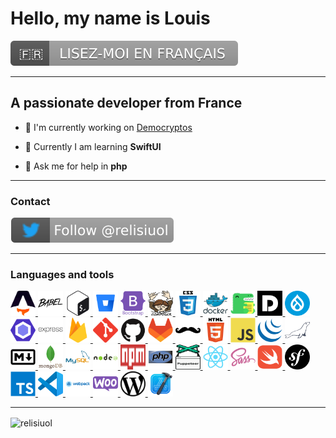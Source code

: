 # Hello, my name is Louis

[![Lisez-moi en Français](https://raw.githubusercontent.com/relisiuol/relisiuol/main/assets/images/readme-fr.svg)](https://github.com/relisiuol/relisiuol/blob/main/README-fr.md)

---

## A passionate developer from France

- 🔭 I'm currently working on [Democryptos](https://apps.apple.com/app/id1562129035)

- 🌱 Currently I am learning **SwiftUI**

- 💬 Ask me for help in **php**

---

### Contact

[![relisiuol](https://raw.githubusercontent.com/relisiuol/relisiuol/main/assets/images/relisiuol-en.svg)](https://twitter.com/relisiuol)

---

### Languages and tools

<p align="left">
    <a href="https://astro.build/" target="_blank" rel="noreferrer">
        <img src="https://raw.githubusercontent.com/relisiuol/relisiuol/main/assets/images/astrojs.svg" alt="astro" width="40" height="40"/>
    </a>
    <a href="https://babeljs.io/" target="_blank" rel="noreferrer">
        <img src="https://raw.githubusercontent.com/relisiuol/relisiuol/main/assets/images/babel.svg" alt="babel" width="40" height="40"/>
    </a>
    <a href="https://www.gnu.org/software/bash/" target="_blank" rel="noreferrer">
        <img src="https://raw.githubusercontent.com/relisiuol/relisiuol/main/assets/images/bash.svg" alt="bash" width="40" height="40"/>
    </a>
    <a href="https://bitbucket.org/" target="_blank" rel="noreferrer">
        <img src="https://raw.githubusercontent.com/relisiuol/relisiuol/main/assets/images/bitbucket.svg" alt="bitbucket" width="40" height="40"/>
    </a>
    <a href="https://getbootstrap.com/" target="_blank" rel="noreferrer">
        <img src="https://raw.githubusercontent.com/relisiuol/relisiuol/main/assets/images/bootstrap.svg" alt="bootstrap" width="40" height="40"/>
    </a>
    <a href="https://getcomposer.org/" target="_blank" rel="noreferrer">
        <img src="https://raw.githubusercontent.com/relisiuol/relisiuol/main/assets/images/composer.svg" alt="composer" width="40" height="40"/>
    </a>
    <a href="https://www.w3.org/Style/CSS/" target="_blank" rel="noreferrer">
        <img src="https://raw.githubusercontent.com/relisiuol/relisiuol/main/assets/images/css3.svg" alt="css3" width="40" height="40"/>
    </a>
    <a href="https://www.docker.com/" target="_blank" rel="noreferrer">
        <img src="https://raw.githubusercontent.com/relisiuol/relisiuol/main/assets/images/docker.svg" alt="docker" width="40" height="40"/>
    </a>
    <a href="https://docusaurus.io/" target="_blank" rel="noreferrer">
        <img src="https://raw.githubusercontent.com/relisiuol/relisiuol/main/assets/images/docusaurus.svg" alt="docusaurus" width="40" height="40"/>
    </a>
    <a href="https://www.dolibarr.org/" target="_blank" rel="noreferrer">
        <img src="https://raw.githubusercontent.com/relisiuol/relisiuol/main/assets/images/dolibarr.svg" alt="dolibarr" width="40" height="40"/>
    </a>
    <a href="https://www.drupal.org/" target="_blank" rel="noreferrer">
        <img src="https://raw.githubusercontent.com/relisiuol/relisiuol/main/assets/images/drupal.svg" alt="drupal" width="40" height="40"/>
    </a>
    <a href="https://eslint.org/" target="_blank" rel="noreferrer">
        <img src="https://raw.githubusercontent.com/relisiuol/relisiuol/main/assets/images/eslint.svg" alt="eslint" width="40" height="40"/>
    </a>
    <a href="https://expressjs.com/" target="_blank" rel="noreferrer">
        <img src="https://raw.githubusercontent.com/relisiuol/relisiuol/main/assets/images/expressjs.svg" alt="express" width="40" height="40"/>
    </a>
    <a href="https://firebase.google.com/" target="_blank" rel="noreferrer">
        <img src="https://raw.githubusercontent.com/relisiuol/relisiuol/main/assets/images/firebase.svg" alt="firebase" width="40" height="40"/>
    </a>
    <a href="https://git-scm.com/" target="_blank" rel="noreferrer">
        <img src="https://raw.githubusercontent.com/relisiuol/relisiuol/main/assets/images/git.svg" alt="git" width="40" height="40"/>
    </a>
    <a href="https://www.github.com/" target="_blank" rel="noreferrer">
        <img src="https://raw.githubusercontent.com/relisiuol/relisiuol/main/assets/images/github.svg" alt="github" width="40" height="40"/>
    </a>
    <a href="https://www.gitlab.com/" target="_blank" rel="noreferrer">
        <img src="https://raw.githubusercontent.com/relisiuol/relisiuol/main/assets/images/gitlab.svg" alt="gitlab" width="40" height="40"/>
    </a>
    <a href="https://handlebarsjs.com/" target="_blank" rel="noreferrer">
        <img src="https://raw.githubusercontent.com/relisiuol/relisiuol/main/assets/images/handlebars.svg" alt="handlebars" width="40" height="40"/>
    </a>
    <a href="https://www.w3.org/html/" target="_blank" rel="noreferrer">
        <img src="https://raw.githubusercontent.com/relisiuol/relisiuol/main/assets/images/html5.svg" alt="html5" width="40" height="40"/>
    </a>
    <a href="https://developer.mozilla.org/en-US/docs/Web/JavaScript" target="_blank" rel="noreferrer">
        <img src="https://raw.githubusercontent.com/relisiuol/relisiuol/main/assets/images/javascript.svg" alt="javascript" width="40" height="40"/>
    </a>
    <a href="https://jquery.com/" target="_blank" rel="noreferrer">
        <img src="https://raw.githubusercontent.com/relisiuol/relisiuol/main/assets/images/jquery.svg" alt="jquery" width="40" height="40"/>
    </a>
    <a href="https://mariadb.org/" target="_blank" rel="noreferrer">
        <img src="https://raw.githubusercontent.com/relisiuol/relisiuol/main/assets/images/mariadb.svg" alt="mariadb" width="40" height="40"/>
    </a>
    <a href="https://commonmark.org/" target="_blank" rel="noreferrer">
        <img src="https://raw.githubusercontent.com/relisiuol/relisiuol/main/assets/images/markdown.svg" alt="markdown" width="40" height="40"/>
    </a>
    <a href="https://www.mongodb.com/" target="_blank" rel="noreferrer">
        <img src="https://raw.githubusercontent.com/relisiuol/relisiuol/main/assets/images/mongodb.svg" alt="mongodb" width="40" height="40"/>
    </a>
    <a href="https://www.mysql.com/" target="_blank" rel="noreferrer">
        <img src="https://raw.githubusercontent.com/relisiuol/relisiuol/main/assets/images/mysql.svg" alt="mysql" width="40" height="40"/>
    </a>
    <a href="https://nodejs.org/" target="_blank" rel="noreferrer">
        <img src="https://raw.githubusercontent.com/relisiuol/relisiuol/main/assets/images/nodejs.svg" alt="nodejs" width="40" height="40"/>
    </a>
    <a href="https://www.npmjs.com/" target="_blank" rel="noreferrer">
        <img src="https://raw.githubusercontent.com/relisiuol/relisiuol/main/assets/images/npmjs.svg" alt="npmjs" width="40" height="40"/>
    </a>
    <a href="https://www.php.net/" target="_blank" rel="noreferrer">
        <img src="https://raw.githubusercontent.com/relisiuol/relisiuol/main/assets/images/php.svg" alt="php" width="40" height="40"/>
    </a>
    <a href="https://github.com/puppeteer/puppeteer" target="_blank" rel="noreferrer">
        <img src="https://raw.githubusercontent.com/relisiuol/relisiuol/main/assets/images/puppeteer.svg" alt="puppeteer" width="40" height="40"/>
    </a>
    <a href="https://react.dev/" target="_blank" rel="noreferrer">
        <img src="https://raw.githubusercontent.com/relisiuol/relisiuol/main/assets/images/react.svg" alt="react" width="40" height="40"/>
    </a>
    <a href="https://sass-lang.com/" target="_blank" rel="noreferrer">
        <img src="https://raw.githubusercontent.com/relisiuol/relisiuol/main/assets/images/sass.svg" alt="sass" width="40" height="40"/>
    </a>
    <a href="https://www.swift.org/" target="_blank" rel="noreferrer">
        <img src="https://raw.githubusercontent.com/relisiuol/relisiuol/main/assets/images/swift.svg" alt="swift" width="40" height="40"/>
    </a>
    <a href="https://symfony.com/" target="_blank" rel="noreferrer">
        <img src="https://raw.githubusercontent.com/relisiuol/relisiuol/main/assets/images/symfony.svg" alt="symfony" width="40" height="40"/>
    </a>
    <a href="https://www.typescriptlang.org/" target="_blank" rel="noreferrer">
        <img src="https://raw.githubusercontent.com/relisiuol/relisiuol/main/assets/images/typescript.svg" alt="typescript" width="40" height="40"/>
    </a>
    <a href="https://code.visualstudio.com/" target="_blank" rel="noreferrer">
        <img src="https://raw.githubusercontent.com/relisiuol/relisiuol/main/assets/images/vscode.svg" alt="vscode" width="40" height="40"/>
    </a>
    <a href="https://webpack.js.org/" target="_blank" rel="noreferrer">
        <img src="https://raw.githubusercontent.com/relisiuol/relisiuol/main/assets/images/webpack.svg" alt="webpack" width="40" height="40"/>
    </a>
    <a href="https://woocommerce.com/" target="_blank" rel="noreferrer">
        <img src="https://raw.githubusercontent.com/relisiuol/relisiuol/main/assets/images/woocommerce.svg" alt="woocommerce" width="40" height="40"/>
    </a>
    <a href="https://wordpress.org/" target="_blank" rel="noreferrer">
        <img src="https://raw.githubusercontent.com/relisiuol/relisiuol/main/assets/images/wordpress.svg" alt="wordpress" width="40" height="40"/>
    </a>
    <a href="https://developer.apple.com/xcode/" target="_blank" rel="noreferrer">
        <img src="https://raw.githubusercontent.com/relisiuol/relisiuol/main/assets/images/xcode.svg" alt="xcode" width="40" height="40"/>
    </a>
</p>

---

<p><img align="center" src="https://github-readme-stats.vercel.app/api?username=relisiuol&show_icons=true&locale=fr" alt="relisiuol" /></p>

